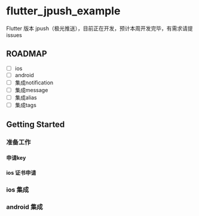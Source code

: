 # flutter_jpush_example

Flutter 版本 jpush（极光推送），目前正在开发，预计本周开发完毕，有需求请提issues

## ROADMAP

* [ ] ios
* [ ] android
* [ ] 集成notification
* [ ] 集成message
* [ ] 集成alias
* [ ] 集成tags

## Getting Started

### 准备工作

#### 申请key

#### ios 证书申请

### ios 集成

### android 集成







